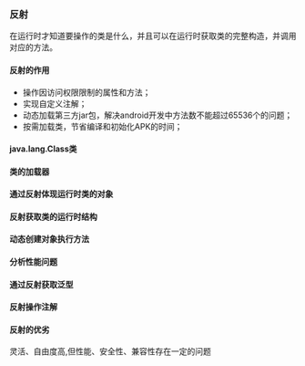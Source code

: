 ### 反射  
在运行时才知道要操作的类是什么，并且可以在运行时获取类的完整构造，并调用对应的方法。   
#### 反射的作用 
- 操作因访问权限限制的属性和方法；
- 实现自定义注解；
- 动态加载第三方jar包，解决android开发中方法数不能超过65536个的问题；
- 按需加载类，节省编译和初始化APK的时间；
#### java.lang.Class类
#### 类的加载器
#### 通过反射体现运行时类的对象
#### 反射获取类的运行时结构
#### 动态创建对象执行方法
#### 分析性能问题
#### 通过反射获取泛型
#### 反射操作注解
#### 反射的优劣
灵活、自由度高,但性能、安全性、兼容性存在一定的问题
